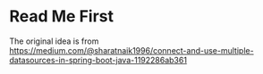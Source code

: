 # Read Me First

The original idea is from  
https://medium.com/@sharatnaik1996/connect-and-use-multiple-datasources-in-spring-boot-java-1192286ab361